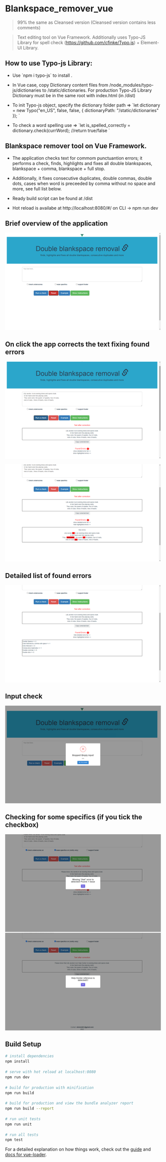 # Blankspace_remover_vue

> 99% the same as Cleansed version (Cleansed version contains less comments)

> Text editing tool on Vue Framework. Additionally uses Typo-JS Library for spell check (https://github.com/cfinke/Typo.js) + Element-UI Library.
> 

##  How to use Typo-js Library: 
- <p> Use `npm i typo-js` to install .</p>
- <p> In Vue case, copy Dictionary content files from /node_modules/typo-js/dictionaries to /static/dictionaries. For production Typo-JS Library Dictionary must be in the same root with index.html (in /dist) </p>
- <p> To init Typo-js object, specify the dictionary  folder path =>  `let dictionary = new Typo("en_US", false, false, { dictionaryPath: "/static/dictionaries" }); ` </p>
- <p> To check a word spelling use =>  `let is_spelled_correctly = dictionary.check(currWord);  //return true/false ` </p>





## Blankspace remover tool on Vue Framework.

- <p> The application checks text for commom punctuantion errors; it performs a check, finds, highlights and fixes all double blankspaces, blankspace + comma, blankspace + full stop. </p>
 
- <p> Additionally, it fixes consecutive duplicates, double commas, double dots, cases when word is preceeded by comma without no space and more, see full list below.</p>

- <p> Ready build script can be found at /dist </p>

- <p> Hot reload is availabe at http://localhost:8080/#/  on CLI -> npm run dev </p>

## Brief overview of the application

![Screenshot](screenshots/1.png)

## On click the app corrects the text fixing found errors

![Screenshot](screenshots/2.png)

![Screenshot](screenshots/3.png)

## Detailed list of found errors

![Screenshot](screenshots/4.png)

## Input check

![Screenshot](screenshots/5.png)

## Checking for some specifics (if you tick the checkbox)

![Screenshot](screenshots/6.png)
![Screenshot](screenshots/7.png)

## Build Setup

``` bash
# install dependencies
npm install

# serve with hot reload at localhost:8080
npm run dev

# build for production with minification
npm run build

# build for production and view the bundle analyzer report
npm run build --report

# run unit tests
npm run unit

# run all tests
npm test
```

For a detailed explanation on how things work, check out the [guide](http://vuejs-templates.github.io/webpack/) and [docs for vue-loader](http://vuejs.github.io/vue-loader).
